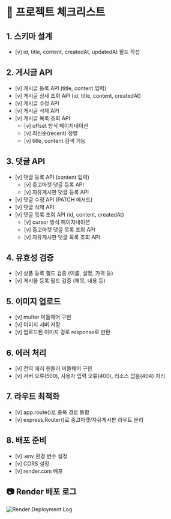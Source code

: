 # 📌 프로젝트 체크리스트

## 1. 스키마 설계
- [v] id, title, content, createdAt, updatedAt 필드 작성

## 2. 게시글 API
- [v] 게시글 등록 API (title, content 입력)
- [v] 게시글 상세 조회 API (id, title, content, createdAt)
- [v] 게시글 수정 API
- [v] 게시글 삭제 API
- [v] 게시글 목록 조회 API
  - [v] offset 방식 페이지네이션
  - [v] 최신순(recent) 정렬
  - [v] title, content 검색 기능

## 3. 댓글 API
- [v] 댓글 등록 API (content 입력)
  - [v] 중고마켓 댓글 등록 API
  - [v] 자유게시판 댓글 등록 API
- [v] 댓글 수정 API (PATCH 메서드)
- [v] 댓글 삭제 API
- [v] 댓글 목록 조회 API (id, content, createdAt)
  - [v] cursor 방식 페이지네이션
  - [v] 중고마켓 댓글 목록 조회 API
  - [v] 자유게시판 댓글 목록 조회 API

## 4. 유효성 검증
- [v] 상품 등록 필드 검증 (이름, 설명, 가격 등)
- [v] 게시물 등록 필드 검증 (제목, 내용 등)

## 5. 이미지 업로드
- [v] multer 미들웨어 구현
- [v] 이미지 서버 저장
- [v] 업로드된 이미지 경로 response로 반환

## 6. 에러 처리
- [v] 전역 에러 핸들러 미들웨어 구현
- [v] 서버 오류(500), 사용자 입력 오류(400), 리소스 없음(404) 처리

## 7. 라우트 최적화
- [v] app.route()로 중복 경로 통합
- [v] express.Router()로 중고마켓/자유게시판 라우트 분리

## 8. 배포 준비
- [v] .env 환경 변수 설정
- [v] CORS 설정
- [v] render.com 배포


## 📷 Render 배포 로그
![Render Deployment Log](C:\Users\bjl06\OneDrive\사진\README\1.png)
